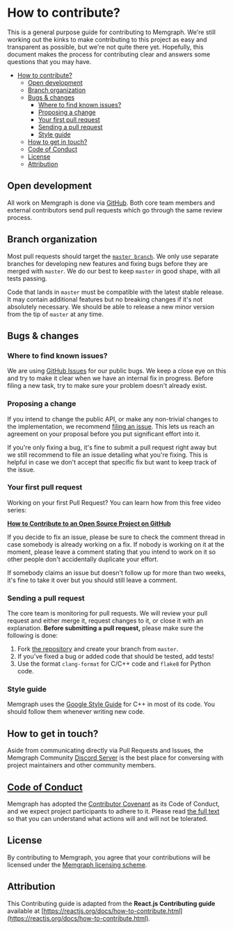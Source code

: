 # How to contribute?

This is a general purpose guide for contributing to Memgraph. We're still
working out the kinks to make contributing to this project as easy and
transparent as possible, but we're not quite there yet. Hopefully, this document
makes the process for contributing clear and answers some questions that you may
have.

- [How to contribute?](#how-to-contribute)
  - [Open development](#open-development)
  - [Branch organization](#branch-organization)
  - [Bugs & changes](#bugs--changes)
    - [Where to find known issues?](#where-to-find-known-issues)
    - [Proposing a change](#proposing-a-change)
    - [Your first pull request](#your-first-pull-request)
    - [Sending a pull request](#sending-a-pull-request)
    - [Style guide](#style-guide)
  - [How to get in touch?](#how-to-get-in-touch)
  - [Code of Conduct](#code-of-conduct)
  - [License](#license)
  - [Attribution](#attribution)

## Open development

All work on Memgraph is done via [GitHub](https://github.com/memgraph/memgraph).
Both core team members and external contributors send pull requests which go
through the same review process.

## Branch organization

Most pull requests should target the [`master
branch`](https://github.com/memgraph/memgraph/tree/master). We only use separate
branches for developing new features and fixing bugs before they are merged with
`master`. We do our best to keep `master` in good shape, with all tests passing.

Code that lands in `master` must be compatible with the latest stable release.
It may contain additional features but no breaking changes if it's not
absolutely necessary. We should be able to release a new minor version from the
tip of `master` at any time.

## Bugs & changes

### Where to find known issues?

We are using [GitHub Issues](https://github.com/memgraph/memgraph/issues) for
our public bugs. We keep a close eye on this and try to make it clear when we
have an internal fix in progress. Before filing a new task, try to make sure
your problem doesn't already exist.

### Proposing a change

If you intend to change the public API, or make any non-trivial changes to the
implementation, we recommend [filing an
issue](https://github.com/memgraph/memgraph/issues/new). This lets us reach an
agreement on your proposal before you put significant effort into it.

If you're only fixing a bug, it's fine to submit a pull request right away but
we still recommend to file an issue detailing what you're fixing. This is
helpful in case we don't accept that specific fix but want to keep track of the
issue.

### Your first pull request

Working on your first Pull Request? You can learn how from this free video
series:

**[How to Contribute to an Open Source Project on
GitHub](https://app.egghead.io/courses/how-to-contribute-to-an-open-source-project-on-github)**

If you decide to fix an issue, please be sure to check the comment thread in
case somebody is already working on a fix. If nobody is working on it at the
moment, please leave a comment stating that you intend to work on it so other
people don't accidentally duplicate your effort.

If somebody claims an issue but doesn't follow up for more than two weeks, it's
fine to take it over but you should still leave a comment.

### Sending a pull request

The core team is monitoring for pull requests. We will review your pull request
and either merge it, request changes to it, or close it with an explanation.
**Before submitting a pull request,** please make sure the following is done:

1. Fork [the repository](https://github.com/memgraph/memgraph) and create your
   branch from `master`.
2. If you've fixed a bug or added code that should be tested, add tests!
3. Use the format `clang-format` for C/C++ code and `flake8` for Python code.

### Style guide

Memgraph uses the [Google Style
Guide](https://google.github.io/styleguide/cppguide.html) for C++ in most of its
code. You should follow them whenever writing new code.

## How to get in touch?

Aside from communicating directly via Pull Requests and Issues, the Memgraph
Community [Discord Server](https://discord.gg/memgraph) is the best place for
conversing with project maintainers and other community members.

## [Code of Conduct](https://github.com/memgraph/memgraph/blob/master/CODE_OF_CONDUCT.md)

Memgraph has adopted the [Contributor
Covenant](https://www.contributor-covenant.org/) as its Code of Conduct, and we
expect project participants to adhere to it. Please read [the full
text](https://github.com/memgraph/memgraph/blob/master/CODE_OF_CONDUCT.md) so
that you can understand what actions will and will not be tolerated.

## License

By contributing to Memgraph, you agree that your contributions will be licensed
under the [Memgraph licensing
scheme](https://github.com/memgraph/memgraph/blob/master/LICENSE).

## Attribution

This Contributing guide is adapted from the **React.js Contributing guide**
available at
[https://reactjs.org/docs/how-to-contribute.html](https://reactjs.org/docs/how-to-contribute.html).
